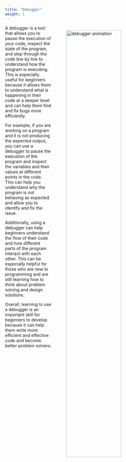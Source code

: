 ```yaml
---
title: "Debugger"
weight: 1
---
```


<img style="float:right; margin: 1rem 0 2rem 3rem;" src="/images/debugger/debugger-intro.gif" alt="debugger animation" width="60%" />
A debugger is a tool that allows you to pause the execution of your code, inspect the state of the program, and step through the code line by line to understand how the program is executing. This is especially useful for beginners because it allows them to understand what is happening in their code at a deeper level and can help them find and fix bugs more efficiently.


For example, if you are working on a program and it is not producing the expected output, you can use a debugger to pause the execution of the program and inspect the variables and their values at different points in the code. This can help you understand why the program is not behaving as expected and allow you to identify and fix the issue.

Additionally, using a debugger can help beginners understand the flow of their code and how different parts of the program interact with each other. This can be especially helpful for those who are new to programming and are still learning how to think about problem solving and design solutions.

Overall, learning to use a debugger is an important skill for beginners to develop because it can help them write more efficient and effective code and become better problem solvers.


